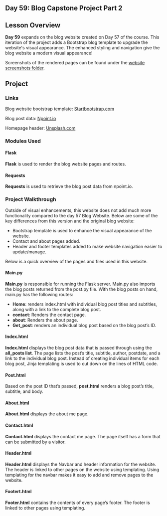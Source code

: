[bootstraptemplate]: https://startbootstrap.com/previews/clean-blog
[npointendpoint]: https://api.npoint.io/4229128df8b9b655ba0e
[unsplash]: https://unsplash.com/photos/chinese-lanterns-hang-in-a-festive-display-Dfbdn6ySZDg
## Day 59: Blog Capstone Project Part 2
## Lesson Overview
**Day 59** expands on the blog website created on Day 57 of the course. This iteration of the project adds a Bootstrap blog template to upgrade the website's visual appearance. The enhanced styling and navigation give the blog website a modern visual appearance!

Screenshots of the rendered pages can be found under the [website screenshots folder](<website screenshots>).
## Project
### Links
Blog website bootstrap template: [Startbootstrap.com][bootstraptemplate]

Blog post data: [Npoint.io][npointendpoint]

Homepage header: [Unsplash.com][unsplash]
### Modules Used
#### Flask
**Flask** is used to render the blog website pages and routes.
#### Requests
**Requests** is used to retrieve the blog post data from npoint.io.
### Project Walkthrough
Outside of visual enhancements, this website does not add much more functionality compared to the day 57 Blog Website. Below are some of the key differences from this version and the original blog website:
-	Bootstrap template is used to enhance the visual appearance of the website.
-	Contact and about pages added.
-	Header and footer templates added to make website navigation easier to update/manage.

Below is a quick overview of the pages and files used in this website.

#### Main.py
**Main.py** is responsible for running the Flask server. Main.py also imports the blog posts returned from the post.py file. With the blog posts on hand, main.py has the following routes:
- **Home**: renders index.html with individual blog post titles and subtitles, along with a link to the complete blog post.
- **contact**: Renders the contact page.
- **about**: Renders the about page.
- **Get_post**: renders an individual blog post based on the blog post’s ID.

#### Index.html
**Index.html** displays the blog post data that is passed through using the **all_posts list**. The page lists the post’s title, subtitle, author, postdate, and a link to the individual blog post. Instead of creating individual items for each blog post, Jinja templating is used to cut down on the lines of HTML code.

#### Post.html
Based on the post ID that’s passed, **post.html** renders a blog post’s title, subtitle, and body. 

#### About.html
**About.html** displays the about me page.

#### Contact.html
**Contact.html** displays the contact me page. The page itself has a form that can be submitted by a visitor.

#### Header.html
**Header.html** displays the Navbar and header information for the website. The header is linked to other pages on the website using templating. Using templating for the navbar makes it easy to add and remove pages to the website.

#### Footert.html
**Footer.html** contains the contents of every page’s footer. The footer is linked to other pages using templating.

